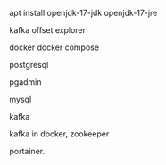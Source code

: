 
apt install openjdk-17-jdk openjdk-17-jre


kafka offset explorer

docker docker compose

postgresql

pgadmin

mysql

kafka

kafka in docker, zookeeper

portainer..

